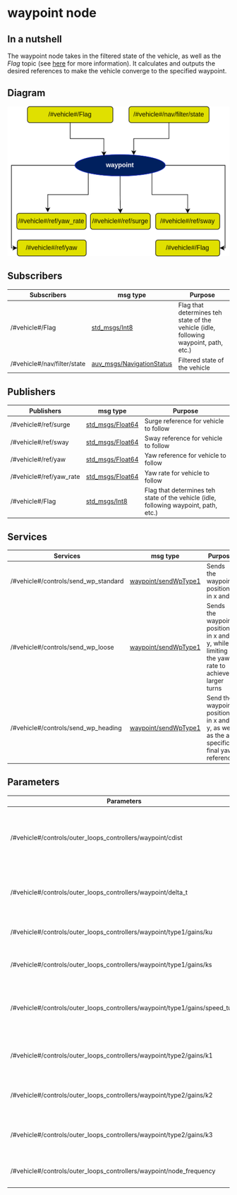 # waypoint node

## In a nutshell
The waypoint node takes in the filtered state of the vehicle, as well as the *Flag* topic (see [here](README.md) for more information). It calculates and outputs the desired references to make the vehicle converge to the specified waypoint.

## Diagram
![waypoint Diagram](img/waypoint.png)

## Subscribers
| Subscribers | msg type | Purpose |
| --- | --- | --- |
| /#vehicle#/Flag | [std_msgs/Int8](http://docs.ros.org/en/api/std_msgs/html/msg/Int8.html) | Flag that determines teh state of the vehicle (idle, following waypoint, path, etc.) |
| /#vehicle#/nav/filter/state | [auv_msgs/NavigationStatus](https://github.com/oceansystemslab/auv_msgs/blob/1faaddd7ee6e9c2c9869e3d8dcff92bb56c2fce4/msg/NavigationStatus.msg) | Filtered state of the vehicle |

## Publishers
| Publishers | msg type | Purpose |
| --- | --- | --- |
| /#vehicle#/ref/surge | [std_msgs/Float64](http://docs.ros.org/en/api/std_msgs/html/msg/Float64.html) | Surge reference for vehicle to follow |
| /#vehicle#/ref/sway | [std_msgs/Float64](http://docs.ros.org/en/api/std_msgs/html/msg/Float64.html) | Sway reference for vehicle to follow |
| /#vehicle#/ref/yaw | [std_msgs/Float64](http://docs.ros.org/en/api/std_msgs/html/msg/Float64.html) | Yaw reference for vehicle to follow |
| /#vehicle#/ref/yaw_rate | [std_msgs/Float64](http://docs.ros.org/en/api/std_msgs/html/msg/Float64.html) | Yaw rate for vehicle to follow |
| /#vehicle#/Flag | [std_msgs/Int8](http://docs.ros.org/en/api/std_msgs/html/msg/Int8.html) | Flag that determines teh state of the vehicle (idle, following waypoint, path, etc.) |

## Services
| Services | msg type | Purpose |
| --- | --- | --- |
| /#vehicle#/controls/send_wp_standard | [waypoint/sendWpType1](sendWpType1.md) | Sends the waypoint position in x and y |
| /#vehicle#/controls/send_wp_loose | [waypoint/sendWpType1](sendWpType1.md) | Sends the waypoint position in x and y, while limiting the yaw rate to achieve larger turns |
| /#vehicle#/controls/send_wp_heading | [waypoint/sendWpType1](sendWpType1.md) | Send the waypoint position in x and y, as well as the a specific final yaw reference |

## Parameters
| Parameters | type | Default | Purpose |
| --- | --- | --- | --- |
| /#vehicle#/controls/outer_loops_controllers/waypoint/cdist | float | 1.5 | Distance to waypoint to consider the vehicle reached it |
| /#vehicle#/controls/outer_loops_controllers/waypoint/delta_t | float | 5.0 | Time it takes to traverse to the defined waypoint |
| /#vehicle#/controls/outer_loops_controllers/waypoint/type1/gains/ku | float | 1.0 | *u* gain for loose waypoint control |
| /#vehicle#/controls/outer_loops_controllers/waypoint/type1/gains/ks | float | 4.0 | *s* gain for loose waypoint control |
| /#vehicle#/controls/outer_loops_controllers/waypoint/type1/gains/speed_turn | float | 5.0 | Max yaw rate to saturate for the loose waypoint turn |
| /#vehicle#/controls/outer_loops_controllers/waypoint/type2/gains/k1 | float | 0.05 | *k1* gain for standard waypoint control |
| /#vehicle#/controls/outer_loops_controllers/waypoint/type2/gains/k2 | float | 0.1 | *k2* gain for standard waypoint control |
| /#vehicle#/controls/outer_loops_controllers/waypoint/type2/gains/k3 | float | 0.1 | *k3* gain for standard waypoint control |
| /#vehicle#/controls/outer_loops_controllers/waypoint/node_frequency | float | 10.0 | Working frequency of the node |